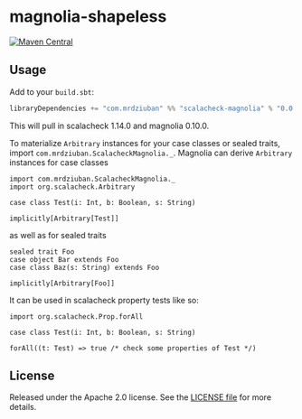 # magnolia-shapeless

[![Maven Central](https://img.shields.io/maven-central/v/com.mrdziuban/scalacheck-magnolia_2.12.svg)](https://search.maven.org/search?q=g:com.mrdziuban%20a:scalacheck-magnolia_2.12)

## Usage

Add to your `build.sbt`:

```scala
libraryDependencies += "com.mrdziuban" %% "scalacheck-magnolia" % "0.0.2"
```

This will pull in scalacheck 1.14.0 and magnolia 0.10.0.

To materialize `Arbitrary` instances for your case classes or sealed traits, import `com.mrdziuban.ScalacheckMagnolia._`.
Magnolia can derive `Arbitrary` instances for case classes

```tut:silent
import com.mrdziuban.ScalacheckMagnolia._
import org.scalacheck.Arbitrary

case class Test(i: Int, b: Boolean, s: String)

implicitly[Arbitrary[Test]]
```

as well as for sealed traits

```tut:silent
sealed trait Foo
case object Bar extends Foo
case class Baz(s: String) extends Foo

implicitly[Arbitrary[Foo]]
```

It can be used in scalacheck property tests like so:

```tut:silent
import org.scalacheck.Prop.forAll

case class Test(i: Int, b: Boolean, s: String)

forAll((t: Test) => true /* check some properties of Test */)
```

## License

Released under the Apache 2.0 license. See the [LICENSE file](LICENSE) for more details.
